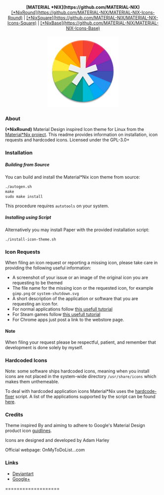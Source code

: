 <p align="center">
  <b> [MATERIAL *NIX](https://github.com/MATERIAL-NIX)</b><br>
  <a href="#">[*NixRound](https://github.com/MATERIAL-NIX/MATERIAL-NIX-Icons-Round)</a> |
  <a href="#">[*NixSquare](https://github.com/MATERIAL-NIX/MATERIAL-NIX-Icons-Square)</a> |
  <a href="#">[*NixBase](https://github.com/MATERIAL-NIX/MATERIAL-NIX-Icons-Base)</a>
  <br><br>
  <img src="https://github.com/MATERIAL-NIX/Resources/blob/master/Images/MaterialNix-Logo-Circle.png">

### About
<b>(*NixRound)</b> Material Design inspired Icon theme for Linux from the [Material*Nix project](https://github.com/MATERIAL-NIX). This readme provides information on installation, icon requests and hardcoded icons. Licensed under the GPL-3.0+

### Installation
##### Building from Source

You can build and install the Material*Nix icon theme from source:

    ./autogen.sh
    make
    sudo make install

This procedure requires ```autotools``` on your system.

##### Installing using Script

Alternatively you may install Paper with the provided installation script:

    ./install-icon-theme.sh
    


### Icon Requests
When filing an icon request or reporting a missing icon, please take care in providing the following useful information: 

 - A screenshot of your issue or an image of the original icon you are requesting to be themed
 - The file name for the missing icon or the requested icon, for example `gimp.png` or `system-shutdown.svg`
 - A short description of the application or software that you are requesting an icon for.
 - For normal applications follow [this usefull tutorial](https://plus.google.com/+NumixprojectOrg/posts/DkRmhFZuWez)
 - For Steam games follow [this usefull tutorial](https://www.youtube.com/watch?v=BuUy4CzCoXc)
 - For Chrome apps just post a link to the webstore page. 

#### Note
When filing your request please be respectful, patient, and remember that development is done solely by myself.

### Hardcoded Icons
Note: some software ships hardcoded icons, meaning when you install icons are not placed in the system-wide directory `/usr/share/icons` which makes them unthemeable.

To deal with hardcoded application icons Material*Nix uses the [hardcode-fixer](https://github.com/Foggalong/hardcode-fixer) script. A list of the applications supported by the script can be found [here](https://github.com/Foggalong/hardcode-fixer/wiki/App-Support).

### Credits
Theme inspired By and aiming to adhere to Google's Material Design product icon [guidlines](https://www.google.com/design/spec/style/icons.html#).

Icons are designed and developed by Adam Harley

Official webpage: OnMyToDoList...com

### Links
  * [Deviantart](http://le-3.deviantart.com/)
  * [Google+](https://plus.google.com/u/0/communities/103720848213793037553)

===================
